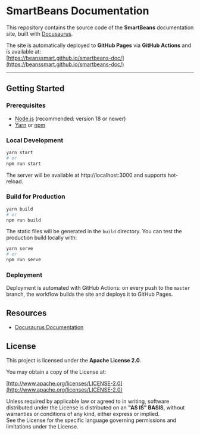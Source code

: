 # SmartBeans Documentation

This repository contains the source code of the **SmartBeans** documentation site, built with [Docusaurus](https://docusaurus.io/).

The site is automatically deployed to **GitHub Pages** via **GitHub Actions** and is available at:  
[https://beanssmart.github.io/smartbeans-doc/](https://beanssmart.github.io/smartbeans-doc/)

---

## Getting Started

### Prerequisites
- [Node.js](https://nodejs.org/) (recommended: version 18 or newer)
- [Yarn](https://yarnpkg.com/) or [npm](https://www.npmjs.com/)

### Local Development

````bash
yarn start
# or
npm run start
````

The server will be available at http://localhost:3000 and supports hot-reload.

### Build for Production

````bash
yarn build
# or
npm run build
````
The static files will be generated in the `build` directory. You can test the production build locally with:

````bash
yarn serve
# or
npm run serve
````

### Deployment

Deployment is automated with GitHub Actions: on every push to the `master` branch, the workflow builds the site and
deploys it to GitHub Pages.

## Resources

* [Docusaurus Documentation](https://docusaurus.io/docs)

## License

This project is licensed under the **Apache License 2.0**.

You may obtain a copy of the License at:

[http://www.apache.org/licenses/LICENSE-2.0](http://www.apache.org/licenses/LICENSE-2.0)

Unless required by applicable law or agreed to in writing, software distributed under the License is distributed on an
**"AS IS" BASIS**, without warranties or conditions of any kind, either express or implied.  
See the License for the specific language governing permissions and limitations under the License.

